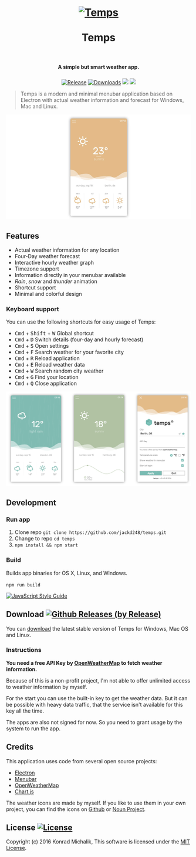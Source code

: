 <h1 align="center">
<a href="https://github.com/jackd248/temps">
<img src="https://github.com/jackd248/temps/blob/master/assets/app.png?raw=true" alt="Temps" width="200"/></a><br/><br/>
Temps
<br/>
<br/>
</h1>

<h4 align="center">A simple but smart weather app.</h4>
<h5 align="center"></h5>

<p align="center">
  <a href="https://github.com/jackd248/temps/releases"><img src="https://img.shields.io/github/release/jackd248/temps.svg?style=flat-square" alt="Release"></a>
  <a href="https://github.com/jackd248/temps/releases"><img src="https://img.shields.io/github/downloads/jackd248/temps/total.svg?style=flat-square" alt="Downloads" /></a>
  <a href="https://david-dm.org/jackd248/temps" title="dependencies status"><img src="https://david-dm.org/jackd248/temps/status.svg?style=flat-square" /></a>
  <a href="https://travis-ci.org/jackd248/temps" title="build status"><img src="https://travis-ci.org/jackd248/temps.svg?branch=master&style=flat-square" /></a>
</p>

> Temps is a modern and minimal menubar application based on Electron with actual weather information and forecast for Windows, Mac and Linux.

![temps screenshot](assets/screenshot.jpg)

## Features

* Actual weather information for any location
* Four-Day weather forecast
* Interactive hourly weather graph
* Timezone support
* Information directly in your menubar available
* _Rain_, _snow_ and _thunder_ animation
* Shortcut support
* Minimal and colorful design

### Keyboard support

You can use the following shortcuts for easy usage of Temps:

* <kbd>Cmd</kbd> + <kbd>Shift</kbd> + <kbd>W</kbd> Global shortcut
* <kbd>Cmd</kbd> + <kbd>D</kbd> Switch details (four-day and hourly forecast)
* <kbd>Cmd</kbd> + <kbd>S</kbd> Open settings
* <kbd>Cmd</kbd> + <kbd>F</kbd> Search weather for your favorite city
* <kbd>Cmd</kbd> + <kbd>R</kbd> Reload application
* <kbd>Cmd</kbd> + <kbd>E</kbd> Reload weather data
* <kbd>Cmd</kbd> + <kbd>W</kbd> Search random city weather 
* <kbd>Cmd</kbd> + <kbd>G</kbd> Find your location
* <kbd>Cmd</kbd> + <kbd>Q</kbd> Close application

![temps screenshot](assets/screenshot-overview.png)

## Development

### Run app

1. Clone repo ```git clone https://github.com/jackd248/temps.git```
2. Change to repo ```cd temps```
3. ```npm install && npm start```

### Build

Builds app binaries for OS X, Linux, and Windows.

```npm run build```

[![JavaScript Style Guide](https://cdn.rawgit.com/feross/standard/master/badge.svg)](https://github.com/feross/standard)

## Download [![Github Releases (by Release)](https://img.shields.io/github/downloads/jackd248/temps/v0.6.1/total.svg?style=flat-square)]()

You can [download](https://github.com/jackd248/temps/releases) the latest stable version of Temps for Windows, Mac OS and Linux. 

### Instructions

__You need a free API Key by [OpenWeatherMap](http://openweathermap.org/) to fetch weather information.__

Because of this is a non-profit project, I'm not able to offer unlimited access to weather information by myself. 

For the start you can use the built-in key to get the weather data. But it can be possible with heavy data traffic, that the service isn't available for this key all the time. 

The apps are also not signed for now. So you need to grant usage by the system to run the app. 

## Credits

This application uses code from several open source projects:

* [Electron](http://electron.atom.io/)
* [Menubar](https://github.com/maxogden/menubar)
* [OpenWeatherMap](http://openweathermap.org/)
* [Chart.js](http://www.chartjs.org/)

The weather icons are made by myself. If you like to use them in your own project, you can find the icons on [Github](https://github.com/jackd248/weather-iconic) or [Noun Project](https://thenounproject.com/konradmichalik/collection/weather/).

## License [![License](https://img.shields.io/github/license/jackd248/temps.svg?style=flat-square)]()

Copyright (c) 2016 Konrad Michalik, This software is licensed under the [MIT License](LICENSE).
